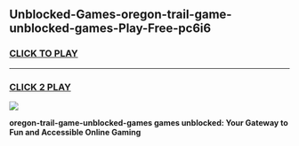 
## Unblocked-Games-oregon-trail-game-unblocked-games-Play-Free-pc6i6
<h3>
<a href="https://premium76.site?title=oregon-trail-game-unblocked-games&ref=10A">CLICK TO PLAY</a></h3>
<hr>

<h3>
<a href="https://premium76.site?title=oregon-trail-game-unblocked-games&ref=10A">CLICK 2 PLAY</a>
  
</h3>

<a href="https://premium76.site?title=oregon-trail-game-unblocked-games&ref=10A"><img src="https://clearcache.store/games.png"></a>


**oregon-trail-game-unblocked-games games unblocked: Your Gateway to Fun and Accessible Online Gaming**
